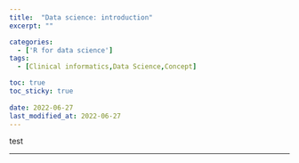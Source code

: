 ```yaml
---
title:  "Data science: introduction" 
excerpt: ""

categories:
  - ['R for data science']
tags:
  - [Clinical informatics,Data Science,Concept]

toc: true
toc_sticky: true
 
date: 2022-06-27
last_modified_at: 2022-06-27
---
```


test 

---